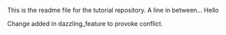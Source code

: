 This is the readme file for the tutorial repository.
A line in between...
Hello

Change added in dazzling_feature to provoke conflict.

